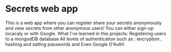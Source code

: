 # Secrets web app
This is a web app where you can register share your secrets anonymously and view secrets from other anonymous users!
You can either sign-up locacaly or with Google.
What I've learned in this projects:
Registering users to a mongodDB database
All levels of authentication such as : encryption , hashing and salting passwords and Even Google O'Auth!

